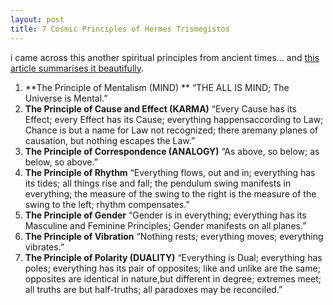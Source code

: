 ```yaml
---
layout: post
title: 7 Cosmic Principles of Hermes Trismegistos
---
```


i came across this another spiritual principles from ancient times... and [ this article summarises it beautifully](http://youcreatereality.com/blog/index.php/2008/06/the-seven-cosmic-principles-of-hermes-trismegistos-hermetic-laws/).

1. **The Principle of Mentalism (MIND) ** “THE ALL IS MIND; The Universe is Mental.”
2. **The Principle of Cause and Effect (KARMA)** “Every Cause has its Effect; every Effect has its Cause; everything happensaccording to Law; Chance is but a name for Law not recognized; there aremany planes of causation, but nothing escapes the Law.”
3. **The Principle of Correspondence (ANALOGY)** “As above, so below; as below, so above.”
4. **The Principle of Rhythm** “Everything flows, out and in; everything has its tides; all things rise and fall; the pendulum swing manifests in everything; the measure of the swing to the right is the measure of the swing to the left; rhythm compensates.”
5. **The Principle of Gender** “Gender is in everything; everything has its Masculine and Feminine Principles; Gender manifests on all planes.”
6. **The Principle of Vibration** “Nothing rests; everything moves; everything vibrates.” 
7. **The Principle of Polarity (DUALITY)** “Everything is Dual; everything has poles; everything has its pair of opposites; like and unlike are the same; opposites are identical in nature,but different in degree; extremes meet; all truths are but half-truths; all paradoxes may be reconciled.”
